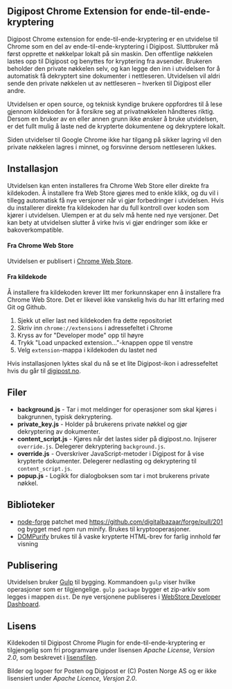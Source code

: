 Digipost Chrome Extension for ende-til-ende-kryptering
---------------------------------------------------

Digipost Chrome extension for ende-til-ende-kryptering er en utvidelse til Chrome som en del av ende-til-ende-kryptering i Digipost. Sluttbruker må først opprette et nøkkelpar lokalt på sin maskin. Den offentlige nøkkelen lastes opp til Digipost og benyttes for kryptering fra avsender. Brukeren beholder den private nøkkelen selv, og kan legge den inn i utvidelsen for å automatisk få dekryptert sine dokumenter i nettleseren. Utvidelsen vil aldri sende den private nøkkelen ut av nettleseren – hverken til Digipost eller andre. 

Utvidelsen er open source, og teknisk kyndige brukere oppfordres til å lese gjennom kildekoden for å forsikre seg at privatnøkkelen håndteres riktig. Dersom en bruker av en eller annen grunn ikke ønsker å bruke utvidelsen, er det fullt mulig å laste ned de krypterte dokumentene og dekryptere lokalt.

Siden utvidelser til Google Chrome ikke har tilgang på sikker lagring vil den private nøkkelen lagres i minnet, og forsvinne dersom nettleseren lukkes.


Installasjon
------------
Utvidelsen kan enten installeres fra Chrome Web Store eller direkte fra kildekoden. Å installere fra Web Store gjøres med to enkle klikk, og du vil i  tillegg automatisk få nye versjoner når vi gjør forbedringer i utvidelsen. Hvis du installerer direkte fra kildekoden har du full kontroll over koden som kjører i utvidelsen. Ulempen er at du selv må hente ned nye versjoner. Det kan bety at utvidelsen slutter å virke hvis vi gjør endringer som ikke er bakoverkompatible.

#### Fra Chrome Web Store

Utvidelsen er publisert i [Chrome Web Store](https://chrome.google.com/webstore/detail/digipost-ende-til-ende-kr/faffhbmmemiihphlofdhaolhamjllieg).
 
#### Fra kildekode

Å installere fra kildekoden krever litt mer forkunnskaper enn å installere fra Chrome Web Store. Det er likevel ikke vanskelig hvis du har litt erfaring med Git og Github.

1. Sjekk ut eller last ned kildekoden fra dette repositoriet
2. Skriv inn `chrome://extensions` i adressefeltet i Chrome
3. Kryss av for "Developer mode" opp til høyre
4. Trykk "Load unpacked extension…"-knappen oppe til venstre
5. Velg `extension`-mappa i kildekoden du lastet ned

Hvis installasjonen lyktes skal du nå se et lite Digipost-ikon i adressefeltet hvis du går til [digipost.no](https://www.digipost.no). 

Filer
-----
* **background.js** - Tar i mot meldinger for operasjoner som skal kjøres i bakgrunnen, typisk dekryptering.
* **private_key.js** - Holder på brukerens private nøkkel og gjør dekryptering av dokumenter.
* **content_script.js** - Kjøres når det lastes sider på digipost.no. Injiserer `override.js`. Delegerer dekryptering `background.js`.
* **override.js** - Overskriver JavaScript-metoder i Digipost for å vise krypterte dokumenter. Delegerer nedlasting og dekryptering til `content_script.js`.
* **popup.js** - Logikk for dialogboksen som tar i mot brukerens private nøkkel.

Biblioteker
-----------
* [node-forge](https://github.com/digitalbazaar/forge) patchet med https://github.com/digitalbazaar/forge/pull/201 og bygget med npm run minify. Brukes til kryptooperasjoner.
* [DOMPurify](https://github.com/cure53/DOMPurify) brukes til å vaske krypterte HTML-brev for farlig innhold før visning

Publisering
-----------
Utvidelsen bruker [Gulp](http://gulpjs.com/) til bygging. Kommandoen `gulp` viser hvilke operasjoner som er tilgjengelige. `gulp package` bygger et zip-arkiv som legges i mappen `dist`. De nye versjonene publiseres i [WebStore Developer Dashboard](https://chrome.google.com/webstore/developer/dashboard).

Lisens
------

Kildekoden til Digipost Chrome Plugin for ende-til-ende-kryptering er tilgjengelig som fri programvare under lisensen *Apache License, Version 2.0*, som beskrevet i [lisensfilen](https://github.com/digipost/digipost-ende-til-ende/blob/master/LICENSE "LICENSE").

Bilder og logoer for Posten og Digipost er (C) Posten Norge AS og er ikke lisensiert under *Apache Licence, Versjon 2.0*.
